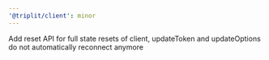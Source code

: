 ```yaml
---
'@triplit/client': minor
---
```


Add reset API for full state resets of client, updateToken and updateOptions do not automatically reconnect anymore

